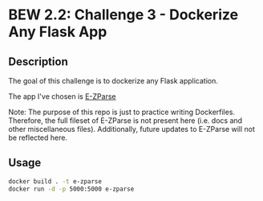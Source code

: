 # BEW 2.2: Challenge 3 - Dockerize Any Flask App

## Description

The goal of this challenge is to dockerize any Flask application.

The app I've chosen is [E-ZParse](https://github.com/shah-a/int1.3-e-zparse)

Note: The purpose of this repo is just to practice writing Dockerfiles. Therefore, the full fileset of E-ZParse is not present here (i.e. docs and other miscellaneous files). Additionally, future updates to E-ZParse will not be reflected here.

## Usage

```bash
docker build . -t e-zparse
docker run -d -p 5000:5000 e-zparse
```
